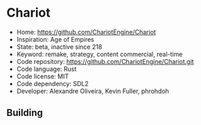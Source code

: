 # Chariot

- Home: https://github.com/ChariotEngine/Chariot
- Inspiration: Age of Empires
- State: beta, inactive since 218
- Keyword: remake, strategy, content commercial, real-time
- Code repository: https://github.com/ChariotEngine/Chariot.git
- Code language: Rust
- Code license: MIT
- Code dependency: SDL2
- Developer: Alexandre Oliveira, Kevin Fuller, phrohdoh

## Building
